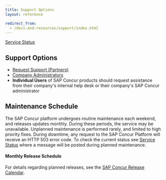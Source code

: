 ```yaml
---
title: Support Options
layout: reference

redirect_from:
  - /docs-and-resources/support/index.html
---
```


[Service Status](https://open.concur.com)

## Support Options

* [Request Support (Partners)](/tools-support/requesting-partner-support.html)
* [Company Administrators](https://www.concur.com/en-us/contact)
* **Individual Users** of SAP Concur products should request assistance from their company's internal help desk or their company's SAP Concur administrator

## Maintenance Schedule

The SAP Concur platform undergoes routine maintenance each weekend, and releases updates monthly. During these periods, the service may be unavailable. Unplanned maintenance is performed rarely, and limited to high priority fixes. During downtime, any request to the SAP Concur Platform will receive an HTTP 503 error code. To check the current status see [Service Status](https://open.concur.com) where a message will be posted during planned maintenance.

#### Monthly Release Schedule

For details regarding planned releases, see the [SAP Concur Release Calendar](https://www.concurtraining.com/customers/tech_pubs/ReleaseCalendar/_ReleaseCalendar_client.htm).
